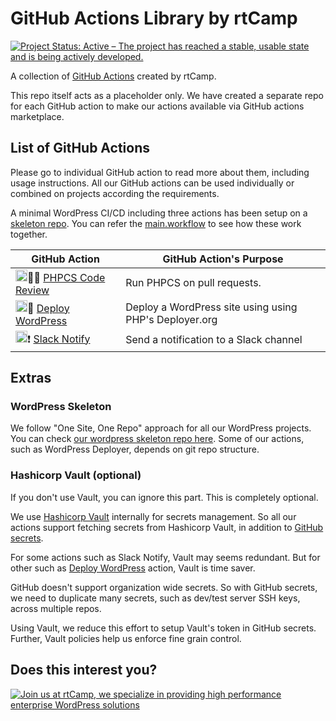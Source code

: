 # GitHub Actions Library by rtCamp

[![Project Status: Active – The project has reached a stable, usable state and is being actively developed.](https://www.repostatus.org/badges/latest/active.svg)](https://www.repostatus.org/#active)


A collection of [GitHub Actions](https://github.com/features/actions) created by rtCamp.

This repo itself acts as a placeholder only. We have created a separate repo for each GitHub action to make our actions available via GitHub actions marketplace.

## List of GitHub Actions

Please go to individual GitHub action to read more about them, including usage instructions. All our GitHub actions can be used individually or combined on projects according the requirements.

A minimal WordPress CI/CD including three actions has been setup on a [skeleton repo](https://github.com/rtCamp/wordpress-skeleton). You can refer the [main.workflow](https://github.com/rtCamp/wordpress-skeleton/blob/master/.github/main.workflow) to see how these work together.

GitHub Action                                                                     | GitHub Action's Purpose
----------------------------------------------------------------------------------|-----------------------------------------------------------------------------------------------------------------------------
<img src="https://user-images.githubusercontent.com/8456197/54678910-15ecde80-4b2c-11e9-9bda-149b94951de6.png" height="19px">🕵️‍♂️&nbsp;[PHPCS Code Review](https://github.com/rtCamp/action-phpcs-code-review)    | Run PHPCS on pull requests.
<img src="https://wordpress.org/favicon.ico" height="19px">🚀&nbsp;[Deploy WordPress](https://github.com/rtCamp/action-deploy-wordpress)           | Deploy a WordPress site using using PHP's Deployer.org
<img src="https://a.slack-edge.com/cebaa/img/ico/favicon.ico" height="19px">❗&nbsp;[Slack Notify](https://github.com/rtCamp/action-slack-notify)                     | Send a notification to a Slack channel

## Extras

### WordPress Skeleton

We follow "One Site, One Repo" approach for all our WordPress projects.
You can check [our wordpress skeleton repo here](https://github.com/rtCamp/wordpress-skeleton).
Some of our actions, such as WordPress Deployer, depends on git repo structure.

### Hashicorp Vault (optional)

If you don't use Vault, you can ignore this part. This is completely optional.

We use [Hashicorp Vault](https://www.vaultproject.io) internally for secrets management. So all our actions support fetching secrets from Hashicorp Vault, in addition to [GitHub secrets](https://developer.github.com/actions/managing-workflows/storing-secrets/).

For some actions such as Slack Notify, Vault may seems redundant. But for other such as [Deploy WordPress](https://github.com/rtCamp/action-deploy-wordpress) action, Vault is time saver. 

GitHub doesn't support organization wide secrets. So with GitHub secrets, we need to duplicate many secrets, such as dev/test server SSH keys, across multiple repos.

Using Vault, we reduce this effort to setup Vault's token in GitHub secrets. Further, Vault policies help us enforce fine grain control.


## Does this interest you?

<a href="https://rtcamp.com/"><img src="https://rtcamp.com/wp-content/uploads/2019/04/github-banner@2x.png" alt="Join us at rtCamp, we specialize in providing high performance enterprise WordPress solutions"></a>
